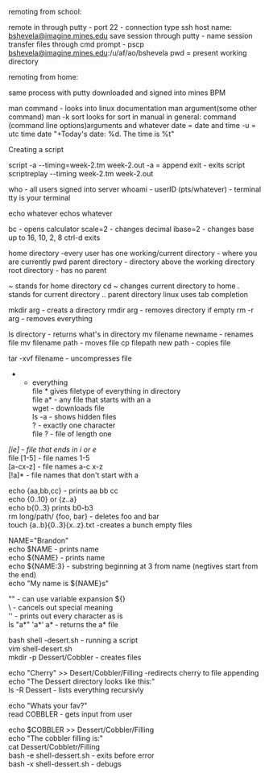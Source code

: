 remoting from school:

remote in through putty - port 22 - connection type ssh
host name: bshevela@imagine.mines.edu
save session through putty - name session
transfer files through cmd prompt - pscp bshevela@imagine.mines.edu:/u/af/ao/bshevela
pwd = present working directory

remoting from home:

same process with putty downloaded and signed into mines BPM

man command - looks into linux documentation
man argument(some other command)
man -k sort looks for sort in manual
in general: command (command line options)arguments and whatever
date = date and time -u = utc time
date "+Today's date: %d. The time is %t"

Creating a script

script -a --timing=week-2.tm week-2.out
-a =  append
exit - exits script
scriptreplay --timing week-2.tm week-2.out

who - all users signed into server
whoami - userID
(pts/whatever) - terminal
tty is your terminal

echo whatever echos whatever

bc - opens calculator
scale=2 - changes decimal
ibase=2 - changes base up to 16, 10, 2, 8
ctrl-d exits

home directory -every user has one
working/current directory - where you are currently pwd
parent directory - directory above the working directory
root directory - has no parent

~ stands for home directory
cd ~ changes current directory to home
. stands for current directory
.. parent directory
linux uses tab completion

mkdir arg - creats a directory
rmdir arg - removes directory if empty
rm -r arg - removes everything

ls directory - returns what's in directory
mv filename newname - renames file
mv filename path - moves file
cp filepath new path - copies file

tar -xvf filename - uncompresses file  
*  - everything  
file * gives filetype of everything in directory  
file a* - any file that starts with an a  
wget - downloads file  
ls -a - shows hidden files  
? - exactly one character  
file ? - file of length one  

*[ie] - file that ends in i or e*  
file [1-5] - file names 1-5  
[a-cx-z]   - file names a-c x-z  
[!a]*  - file names that don't start with a   

echo {aa,bb,cc} - prints aa bb cc  
echo {0..10} or {z..a}  
echo b{0..3} prints b0-b3  
rm long/path/ {foo, bar} - deletes foo and bar  
touch {a..b}{0..3}{x..z}.txt  -creates a bunch empty files  

NAME="Brandon"  
echo $NAME     - prints name  
echo ${NAME}   - prints name  
echo ${NAME:3} - substring beginning at 3 from name (negtives start from the end)  
echo "My name is ${NAME}s"  

"" - can use variable expansion ${}  
\  - cancels out special meaning  
'' - prints out every character as is  
ls "a*" 'a*' a\* - returns the a* file  

bash shell -desert.sh - running a script  
vim shell-desert.sh  
mkdir -p Dessert/Cobbler - creates files  

echo "Cherry" >> Desert/Cobbler/Filling -redirects cherry to file appending  
echo "The Dessert directory looks like this:"  
ls -R Dessert - lists everything recursivly  
 
echo "Whats your fav?"  
read COBBLER  - gets input from user  

echo $COBBLER >> Dessert/Cobbler/Filling   
echo "The cobbler filling is:"  
cat Dessert/Cobbletr/Filling  
bash -e shell-dessert.sh - exits before error   
bash -x shell-dessert.sh - debugs  

